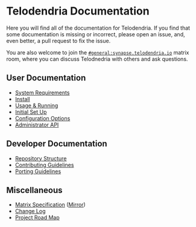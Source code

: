 # Telodendria Documentation

Here you will find all of the documentation for Telodendria. If you
find that some documentation is missing or incorrect, please open an
issue, and, even better, a pull request to fix the issue.

You are also welcome to join the
[`#general:synapse.telodendria.io`](https://matrix.to/#/#general:synapse.telodendria.io)
matrix room, where you can discuss Telodnedria with others and ask
questions.

## User Documentation

- [System Requirements](user/requirements.md)
- [Install](user/install.md)
- [Usage & Running](user/usage.md)
- [Initial Set Up](user/setup.md)
- [Configuration Options](user/config.md)
- [Administrator API](user/admin/README.md)

## Developer Documentation

- [Repository Structure](dev/repo.md)
- [Contributing Guidelines](CONTRIBUTING.md)
- [Porting Guidelines](dev/ports.md)

## Miscellaneous

- [Matrix Specification](https://spec.matrix.org) ([Mirror](https://telodendria.io/spec.matrix.org))
- [Change Log](CHANGELOG.md)
- [Project Road Map](ROADMAP.md)

